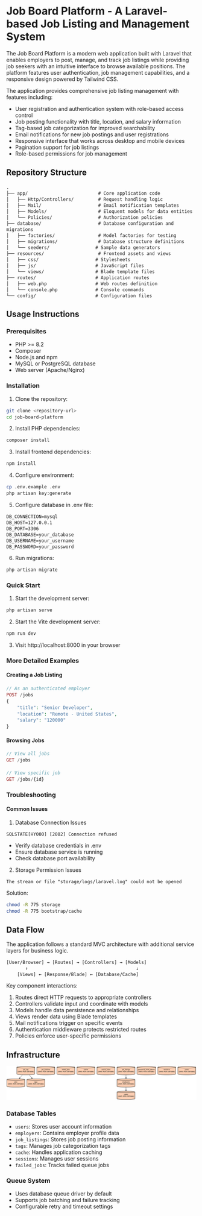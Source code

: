# Job Board Platform - A Laravel-based Job Listing and Management System

The Job Board Platform is a modern web application built with Laravel that enables employers to post, manage, and track job listings while providing job seekers with an intuitive interface to browse available positions. The platform features user authentication, job management capabilities, and a responsive design powered by Tailwind CSS.

The application provides comprehensive job listing management with features including:
- User registration and authentication system with role-based access control
- Job posting functionality with title, location, and salary information
- Tag-based job categorization for improved searchability
- Email notifications for new job postings and user registrations
- Responsive interface that works across desktop and mobile devices
- Pagination support for job listings
- Role-based permissions for job management

## Repository Structure
```
.
├── app/                          # Core application code
│   ├── Http/Controllers/         # Request handling logic
│   ├── Mail/                     # Email notification templates
│   ├── Models/                   # Eloquent models for data entities
│   └── Policies/                 # Authorization policies
├── database/                     # Database configuration and migrations
│   ├── factories/                # Model factories for testing
│   ├── migrations/               # Database structure definitions
│   └── seeders/                 # Sample data generators
├── resources/                    # Frontend assets and views
│   ├── css/                     # Stylesheets
│   ├── js/                      # JavaScript files
│   └── views/                   # Blade template files
├── routes/                      # Application routes
│   ├── web.php                  # Web routes definition
│   └── console.php              # Console commands
└── config/                      # Configuration files
```

## Usage Instructions

### Prerequisites
- PHP >= 8.2
- Composer
- Node.js and npm
- MySQL or PostgreSQL database
- Web server (Apache/Nginx)

### Installation
1. Clone the repository:
```bash
git clone <repository-url>
cd job-board-platform
```

2. Install PHP dependencies:
```bash
composer install
```

3. Install frontend dependencies:
```bash
npm install
```

4. Configure environment:
```bash
cp .env.example .env
php artisan key:generate
```

5. Configure database in .env file:
```
DB_CONNECTION=mysql
DB_HOST=127.0.0.1
DB_PORT=3306
DB_DATABASE=your_database
DB_USERNAME=your_username
DB_PASSWORD=your_password
```

6. Run migrations:
```bash
php artisan migrate
```

### Quick Start
1. Start the development server:
```bash
php artisan serve
```

2. Start the Vite development server:
```bash
npm run dev
```

3. Visit http://localhost:8000 in your browser

### More Detailed Examples

#### Creating a Job Listing
```php
// As an authenticated employer
POST /jobs
{
    "title": "Senior Developer",
    "location": "Remote - United States",
    "salary": "120000"
}
```

#### Browsing Jobs
```php
// View all jobs
GET /jobs

// View specific job
GET /jobs/{id}
```

### Troubleshooting

#### Common Issues

1. Database Connection Issues
```
SQLSTATE[HY000] [2002] Connection refused
```
- Verify database credentials in .env
- Ensure database service is running
- Check database port availability

2. Storage Permission Issues
```
The stream or file "storage/logs/laravel.log" could not be opened
```
Solution:
```bash
chmod -R 775 storage
chmod -R 775 bootstrap/cache
```

## Data Flow

The application follows a standard MVC architecture with additional service layers for business logic.

```ascii
[User/Browser] → [Routes] → [Controllers] → [Models]
       ↑                                        ↓
    [Views] ← [Response/Blade] ← [Database/Cache]
```

Key component interactions:
1. Routes direct HTTP requests to appropriate controllers
2. Controllers validate input and coordinate with models
3. Models handle data persistence and relationships
4. Views render data using Blade templates
5. Mail notifications trigger on specific events
6. Authentication middleware protects restricted routes
7. Policies enforce user-specific permissions

## Infrastructure

![Infrastructure diagram](./docs/infra.svg)

### Database Tables
- `users`: Stores user account information
- `employers`: Contains employer profile data
- `job_listings`: Stores job posting information
- `tags`: Manages job categorization tags
- `cache`: Handles application caching
- `sessions`: Manages user sessions
- `failed_jobs`: Tracks failed queue jobs

### Queue System
- Uses database queue driver by default
- Supports job batching and failure tracking
- Configurable retry and timeout settings